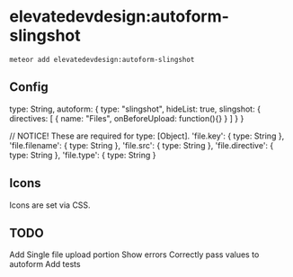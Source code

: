 elevatedevdesign:autoform-slingshot
=========================

`meteor add elevatedevdesign:autoform-slingshot`

## Config

type: String,
autoform: {
  type: "slingshot",
  hideList: true,
  slingshot: {
    directives: [
      { 
        name: "Files",
        onBeforeUpload: function(){}
      }
    ]
  }
}

// NOTICE! These are required for type: [Object].
'file.key': { type: String },
'file.filename': { type: String },
'file.src': { type: String },
'file.directive': { type: String },
'file.type': { type: String }


## Icons
Icons are set via CSS.

## TODO
Add Single file upload portion
Show errors
Correctly pass values to autoform
Add tests
